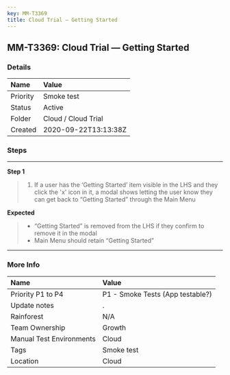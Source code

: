 ```yaml
---
key: MM-T3369
title: Cloud Trial — Getting Started
---
```


## MM-T3369: Cloud Trial — Getting Started

### Details

| Name     | Value                |
| :------- | :------------------- |
| Priority | Smoke test           |
| Status   | Active               |
| Folder   | Cloud / Cloud Trial  |
| Created  | 2020-09-22T13:13:38Z |

### Steps

<hr/>

**Step 1**

> <article><ol><li>If a user has the ‘Getting Started’ item visible in the LHS and they click the 'x' icon in it, a modal shows letting the user know they can get back to “Getting Started” through the Main Menu</li></ol></article>

**Expected**

> <article><ul><li>“Getting Started” is removed from the LHS if they confirm to remove it in the modal</li><li>Main Menu should retain “Getting Started”</li></ul></article>

<hr/>

### More Info

| Name                     | Value                            |
| :----------------------- | :------------------------------- |
| Priority P1 to P4        | P1 - Smoke Tests (App testable?) |
| Update notes             | .                                |
| Rainforest               | N/A                              |
| Team Ownership           | Growth                           |
| Manual Test Environments | Cloud                            |
| Tags                     | Smoke test                       |
| Location                 | Cloud                            |
